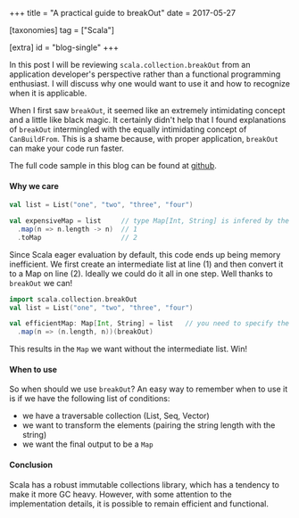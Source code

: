 +++
title = "A practical guide to breakOut"
date = 2017-05-27

[taxonomies]
tag = ["Scala"]

[extra]
id = "blog-single"
+++

In this post I will be reviewing `scala.collection.breakOut` from an application
developer's perspective rather than a functional programming enthusiast. I will discuss
why one would want to use it and how to recognize when it is applicable.
<!-- more -->

When I first saw `breakOut`, it seemed like an extremely intimidating concept and a little
like black magic. It certainly didn't help that I found explanations of `breakOut`
intermingled with the equally intimidating concept of `CanBuildFrom`. This is a shame
because, with proper application, `breakOut` can make your code run faster.

The full code sample in this blog can be found at
[github](https://github.com/toidiu/Scala-breakOut).

#### Why we care

```scala
val list = List("one", "two", "three", "four")

val expensiveMap = list     // type Map[Int, String] is infered by the compiler
  .map(n => n.length -> n)  // 1
  .toMap                    // 2
```

Since Scala eager evaluation by default, this code ends up being memory inefficient. We
first create an intermediate list at line (1) and then convert it to a Map on line (2).
Ideally we could do it all in one step. Well thanks to `breakOut` we can!

```scala
import scala.collection.breakOut
val list = List("one", "two", "three", "four")

val efficientMap: Map[Int, String] = list   // you need to specify the type
  .map(n => (n.length, n))(breakOut)
```

This results in the `Map` we want without the intermediate list. Win!

#### When to use

So when should we use `breakOut`? An easy way to remember when to use it is if we have the
following list of conditions:

- we have a traversable collection (List, Seq, Vector)
- we want to transform the elements (pairing the string length with the string)
- we want the final output to be a `Map`


#### Conclusion
Scala has a robust immutable collections library, which has a tendency to make it more GC
heavy. However, with some attention to the implementation details, it is possible to
remain efficient and functional.

